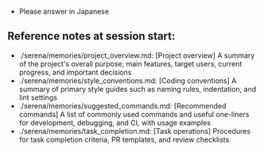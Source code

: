 - Please answer in Japanese

## Reference notes at session start:
- ./serena/memories/project_overview.md: [Project overview] A summary of the project's overall purpose, main features, target users, current progress, and important decisions
- ./serena/memories/style_conventions.md: [Coding conventions] A summary of primary style guides such as naming rules, indentation, and lint settings
- ./serena/memories/suggested_commands.md: [Recommended commands] A list of commonly used commands and useful one-liners for development, debugging, and CI, with usage examples
- ./serena/memories/task_completion.md: [Task operations] Procedures for task completion criteria, PR templates, and review checklists
